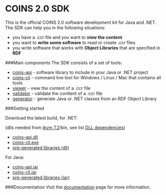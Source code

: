 # COINS 2.0 SDK
This is the official COINS 2.0 software development kit for Java and .NET. The SDK can help you in the following situations:
* you have a .ccr file and you want to **view the content**
* you want to **write some software** to read or create .ccr files
* you write software that works with **Object Libraries** that are specified in **RDF**

###Main components
The SDK consists of a set of tools:
* [coins-api](https://github.com/sysunite/coins-2-sdk/wiki/coins-api-reference) - software library to include in your Java or .NET project
* [coins-cli](https://github.com/sysunite/coins-2-sdk/wiki/installation-of-coins-cli) - command line tool for Windows / Linux / Mac that contains all tools
* [viewer](https://github.com/sysunite/coins-2-sdk/wiki/coins-cli-viewer) - view the content of a .ccr file
* [validator](https://github.com/sysunite/coins-2-sdk/wiki/coins-cli-validate) - validate the conttent of a .ccr file
* [generator](https://github.com/sysunite/coins-2-sdk/wiki/coins-cli-generate) - generate Java or .NET classes from an RDF Object Library


###Getting started

Download the latest build, for .NET:

(dlls needed from [ikvm 7.2](https://sourceforge.net/projects/ikvm/files/ikvm/7.2.4630.5/ikvmbin-7.2.4630.5.zip)/bin, see list [DLL dependencies](https://github.com/sysunite/coins-2-sdk/wiki/DLL-dependencies))
* [coins-api.dll](/dist/sdk/dll/coins-api.dll?raw=true)
* [coins-cli.exe](/dist/sdk/dll/coins-cli.exe?raw=true) 
* [pre-generated libraries (dll)](/dist/library/dll)

For Java:
* [coins-api.jar](/dist/sdk/jar/coins-api.jar?raw=true)
* [coins-cli.jar](/dist/sdk/jar/coins-cli.jar?raw=true)
* [pre-generated libraries (jar)](/dist/library/jar)



###Documentation
Visit the [documentation](https://github.com/sysunite/coins-2-sdk/wiki) page for more information.
